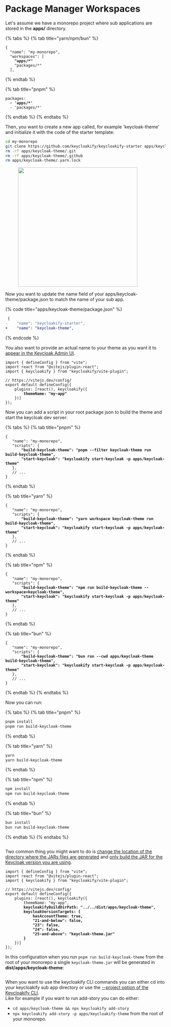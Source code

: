 # Package Manager Workspaces

Let's assume we have a monorepo project where sub applications are stored in the **apps/** directory. &#x20;

{% tabs %}
{% tab title="yarn/npm/bun" %}
<pre class="language-json" data-title="package.json"><code class="lang-json">{
  "name": "my-monorepo",
  "workspaces": [
<strong>    "apps/*"
</strong>    "packages/*"
  ],
</code></pre>
{% endtab %}

{% tab title="pnpm" %}
<pre class="language-yaml" data-title="pnpm-workspace.yaml"><code class="lang-yaml">packages:
<strong>  - 'apps/*'
</strong>  - 'packages/*'
</code></pre>
{% endtab %}
{% endtabs %}

Then, you want to create a new app called, for example 'keycloak-theme' and initialize it with the code of the starter template: &#x20;

```bash
cd my-monorepo
git clone https://github.com/keycloakify/keycloakify-starter apps/keycloak-theme
rm -rf apps/keycloak-theme/.git
rm -rf apps/keycloak-theme/.github
rm apps/keycloak-theme/.yarn.lock
```

<figure><img src="../../.gitbook/assets/image (50).png" alt="" width="375"><figcaption></figcaption></figure>

Now you want to update the name field of your apps/keycloak-theme/package.json to match the name of your sub app.&#x20;

{% code title="apps/keycloak-theme/package.json" %}
```diff
 {
-    "name": "keycloakify-starter",
+    "name": "keycloak-theme",
```
{% endcode %}

You also want to provide an actual name to your theme as you want it to [appear in the Keycloak Admin UI](https://github.com/keycloakify/keycloakify/assets/6702424/7da4afe2-0f67-4f79-a3d0-bd982636ea23).

<pre class="language-typescript" data-title="apps/keycloak-theme/vite.config.ts"><code class="lang-typescript">import { defineConfig } from "vite";
import react from "@vitejs/plugin-react";
import { keycloakify } from "keycloakify/vite-plugin";

// https://vitejs.dev/config/
export default defineConfig({
    plugins: [react(), keycloakify({
<strong>        themeName: "my-app"
</strong>    })]
});
</code></pre>

Now you can add a script in your root package json to build the theme and start the keycloak dev server:

{% tabs %}
{% tab title="pnpm" %}
<pre class="language-json" data-title="package.json"><code class="lang-json">{
   "name": "my-monorepo",
   "scripts": {
<strong>       "build-keycloak-theme": "pnpm --filter keycloak-theme run build-keycloak-theme",
</strong><strong>       "start-keycloak": "keycloakify start-keycloak -p apps/keycloak-theme"
</strong>   },
   // ...
}
</code></pre>
{% endtab %}

{% tab title="yarn" %}
<pre class="language-json" data-title="package.json"><code class="lang-json">{
   "name": "my-monorepo",
   "scripts": {
<strong>       "build-keycloak-theme": "yarn workspace keycloak-theme run build-keycloak-theme",
</strong><strong>       "start-keycloak": "keycloakify start-keycloak -p apps/keycloak-theme"
</strong>   },
   // ...
}
</code></pre>
{% endtab %}

{% tab title="npm" %}
<pre class="language-json" data-title="package.json"><code class="lang-json">{
   "name": "my-monorepo",
   "scripts": {
<strong>       "build-keycloak-theme": "npm run build-keycloak-theme --workspace=keycloak-theme",
</strong><strong>       "start-keycloak": "keycloakify start-keycloak -p apps/keycloak-theme"
</strong>   },
   // ...
}
</code></pre>
{% endtab %}

{% tab title="bun" %}
<pre class="language-json" data-title="package.json"><code class="lang-json">{
   "name": "my-monorepo",
   "scripts": {
<strong>       "build-keycloak-theme": "bun run --cwd apps/keycloak-theme build-keycloak-theme",
</strong><strong>       "start-keycloak": "keycloakify start-keycloak -p apps/keycloak-theme"
</strong>   },
   // ...
}
</code></pre>
{% endtab %}
{% endtabs %}

Now you can run:

{% tabs %}
{% tab title="pnpm" %}
```bash
pnpm install
pnpm run build-keycloak-theme
```
{% endtab %}

{% tab title="yarn" %}
```bash
yarn
yarn build-keycloak-theme
```
{% endtab %}

{% tab title="npm" %}
```bash
npm install
npm run build-keycloak-theme
```
{% endtab %}

{% tab title="bun" %}
```bash
bun install
bun run build-keycloak-theme
```
{% endtab %}
{% endtabs %}

<figure><img src="../../.gitbook/assets/screen.png" alt=""><figcaption></figcaption></figure>

Two common thing you might want to do is [change the location of the directory where the JARs files are generated](../../build-options/keycloakifybuilddirpath.md) and [only build the JAR for the Keycloak version you are using](../../targetting-specific-keycloak-versions.md).

<pre class="language-typescript" data-title="apps/keycloak-theme/vite.config.ts"><code class="lang-typescript">import { defineConfig } from "vite";
import react from "@vitejs/plugin-react";
import { keycloakify } from "keycloakify/vite-plugin";

// https://vitejs.dev/config/
export default defineConfig({
    plugins: [react(), keycloakify({
        themeName: "my-app",
<strong>        keycloakifyBuildDirPath: "../../dist/apps/keycloak-theme",
</strong><strong>        keycloakVersionTargets: {
</strong><strong>            hasAccountTheme: true,
</strong><strong>            "21-and-below": false,
</strong><strong>            "23": false,
</strong><strong>            "24": false,
</strong><strong>            "25-and-above": "keycloak-theme.jar"
</strong><strong>        }
</strong>    })]
});
</code></pre>

In this configuration when you run `pnpm run build-keycloak-theme` from the root of your monorepo a single `keycloak-theme.jar` will be generated in **dist/apps/keycloak-theme**:

<figure><img src="../../.gitbook/assets/Untitled (1).png" alt=""><figcaption></figcaption></figure>

When you want to use the keycloakify CLI commands you can either cd into your keycloakify sub app directory or use the [--project option of the Keycloakify CLI](../../build-options/project.md).  \
Like for example if you want to run add-story you can do either:

* `cd apps/keycloak-theme && npx keycloakify add-story`
* `npx keycloakify add-story -p apps/keycloakify-theme` from the root of your monorepo.
